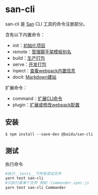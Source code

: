 # san-cli

san-cli 是 [San](https://github.com/baidu/san) CLI 工具的命令注册部分。

含有以下内置命令：
-   init：[初始化项目](http://hulk.baidu-int.com/sancli/create-project.html)
-   remote：[管理脚手架模板别名](http://hulk.baidu-int.com/sancli/create-project.html)
-   build：[生产打包](http://hulk.baidu-int.com/sancli/build.html)
-   serve：[开发打包](http://hulk.baidu-int.com/sancli/serve.html)
-   inpect：[查看webpack内置信息]()
-   docit: [Markdown建站](http://hulk.baidu-int.com/sancli/docit/index.html)

扩展命令：
-   command：[扩展CLI命令](http://hulk.baidu-int.com/sancli/cmd-plugin.html)
-   plugin：[扩展或修改webpack配置](http://hulk.baidu-int.com/sancli/srv-plugin.html)

## 安装

```shell
$ npm install --save-dev @baidu/san-cli
```

## 测试

执行命令

```bash
#执行__tests__下所有测试文件
yarn test san-cli
#只执行某单个文件 例如：Commander.spec.js
yarn test san-cli Commander
```
